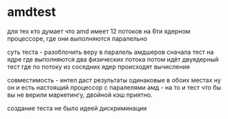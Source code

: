 # amdtest
для тех кто думает что amd имеет 12 потоков на 6ти ядерном процессоре, где они выполняются паралельно

суть теста - разоблочить веру в паралель амдшеров
сначала тест на ядре где выполняются два физических потока
потом идёт двуядерный тест где по потоку из соседних ядер происходят вычисления

совместимость - интел даст результаты одинаковые в обоих местах ну он и есть настоящий процессор с паралелями
амд - на то и тест что бы вы не верили маркетингу, двойной кэш приятно.

создание теста не было идеей дискриминации

